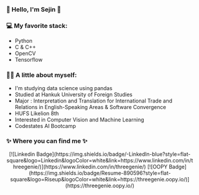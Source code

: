 ### 💙 Hello, I'm Sejin 💙

### 💻 My favorite stack:
- Python
- C & C++
- OpenCV
- Tensorflow


### 👩🏻 A little about myself:
- I'm studying data science using pandas
- Studied at Hankuk University of Foreign Studies 
- Major : Interpretation and Translation for International Trade and Relations in English-Speaking Areas & Software Convergence
- HUFS Likelion 8th
- Interested in Computer Vision and Machine Learning
- Codestates AI Bootcamp 


### ✨ Where you can find me ✨
<div align=center>
  [![Linkedin Badge](https://img.shields.io/badge/-LinkedIn-blue?style=flat-square&logo=Linkedin&logoColor=white&link=https://www.linkedin.com/in/threegenie/)](https://www.linkedin.com/in/threegenie/)
  [![OOPY Badge](https://img.shields.io/badge/Resume-890596?style=flat-square&logo=Riseup&logoColor=white&link=https://threegenie.oopy.io/)](https://threegenie.oopy.io/)
</div>

